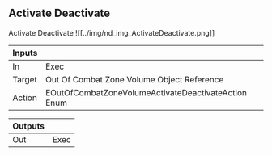 ## Activate Deactivate
Activate Deactivate
![[../img/nd_img_ActivateDeactivate.png]]

|Inputs||
|--|--|
| In | Exec |
| Target | Out Of Combat Zone Volume Object Reference |
| Action | EOutOfCombatZoneVolumeActivateDeactivateAction Enum |

|Outputs||
|--|--|
| Out | Exec |
